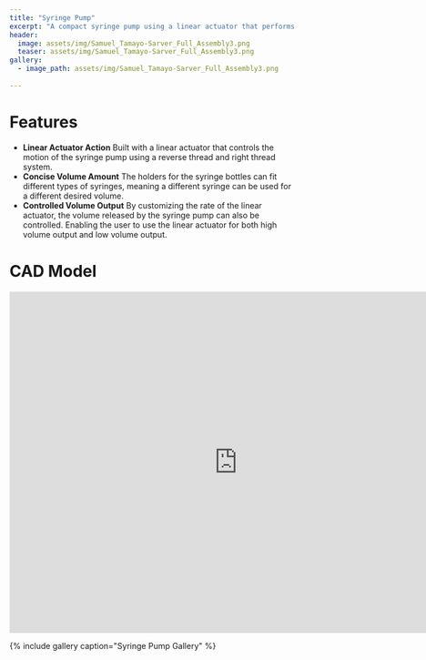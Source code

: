 ```yaml
---
title: "Syringe Pump"
excerpt: "A compact syringe pump using a linear actuator that performs effectively for a better cost"
header:
  image: assets/img/Samuel_Tamayo-Sarver_Full_Assembly3.png
  teaser: assets/img/Samuel_Tamayo-Sarver_Full_Assembly3.png
gallery:
  - image_path: assets/img/Samuel_Tamayo-Sarver_Full_Assembly3.png
   
---
```


# Features

* **Linear Actuator Action** Built with a linear actuator that controls the motion of the syringe pump using a reverse thread and right thread system.
* **Concise Volume Amount** The holders for the syringe bottles can fit different types of syringes, meaning a different syringe can be used for a different desired volume.  
* **Controlled Volume Output** By customizing the rate of the linear actuator, the volume released by the syringe pump can also be controlled. Enabling the user to use the linear actuator for both high volume output and low volume output.

# CAD Model
<iframe src="https://myhub.autodesk360.com/ue2df0af5/shares/public/SH35dfcQT936092f0e437224cd558fdcdc2f?mode=embed" width="800" height="600" allowfullscreen="true" webkitallowfullscreen="true" mozallowfullscreen="true"  frameborder="0"></iframe>

 {% include gallery caption="Syringe Pump Gallery" %}
